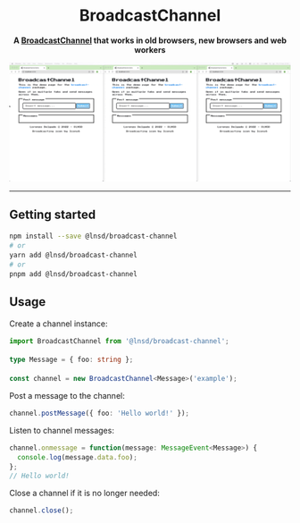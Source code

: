 <h1 align="center">BroadcastChannel</h1>
<p align="center">
  <strong>A <a href="https://developer.mozilla.org/en-US/docs/Web/API/BroadcastChannel">BroadcastChannel</a> that works in old browsers, new browsers and web workers</strong>
  <br/>
</p>


![demo.gif](docs/demo.gif)

---

## Getting started

```sh
npm install --save @lnsd/broadcast-channel
# or
yarn add @lnsd/broadcast-channel
# or
pnpm add @lnsd/broadcast-channel
```

## Usage

Create a channel instance:

```ts
import BroadcastChannel from '@lnsd/broadcast-channel';

type Message = { foo: string };

const channel = new BroadcastChannel<Message>('example');
```

Post a message to the channel:

```ts
channel.postMessage({ foo: 'Hello world!' });
```

Listen to channel messages:

```ts
channel.onmessage = function(message: MessageEvent<Message>) {
  console.log(message.data.foo);
};
// Hello world!
```

Close a channel if it is no longer needed:

```ts
channel.close();
```
